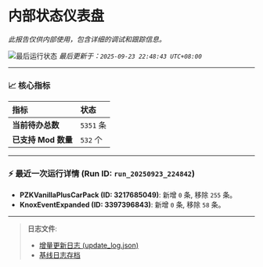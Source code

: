 # 内部状态仪表盘

*此报告仅供内部使用，包含详细的调试和跟踪信息。*

![最后运行状态](https://img.shields.io/badge/Last%20Run-Success-green)
*最后更新于：`2025-09-23 22:48:43 UTC+08:00`*

---

### 📈 **核心指标**

| 指标 | 状态 |
| :--- | :--- |
| **当前待办总数** | ``5351`` 条 |
| **已支持 Mod 数量** | ``532`` 个 |

---

### ⚡ **最近一次运行详情 (Run ID: ``run_20250923_224842``)**

*   **PZKVanillaPlusCarPack (ID: 3217685049)**: 新增 `0` 条, 移除 `255` 条。
*   **KnoxEventExpanded (ID: 3397396843)**: 新增 `0` 条, 移除 `58` 条。

---

> **日志文件**:
> *   [增量更新日志 (update_log.json)](../data/logs/update_log.json)
> *   [基线日志存档](../data/logs/archive/)
